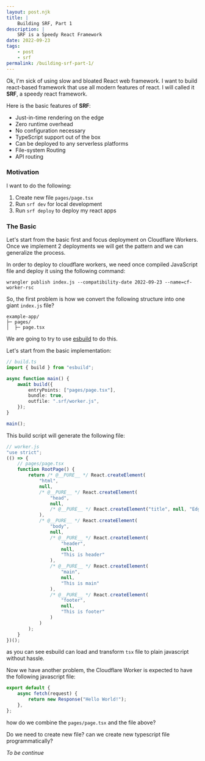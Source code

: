 ```yaml
---
layout: post.njk
title: |
    Building SRF, Part 1
description: |
    SRF is a Speedy React Framework
date: 2022-09-23
tags:
    - post
    - srf
permalink: /building-srf-part-1/
---
```


Ok, I'm sick of using slow and bloated React web framework. I want to build
react-based framework that use all modern features of react. I will called it
**SRF**, a speedy react framework.

Here is the basic features of **SRF**:

-   Just-in-time rendering on the edge
-   Zero runtime overhead
-   No configuration necessary
-   TypeScript support out of the box
-   Can be deployed to any serverless platforms
-   File-system Routing
-   API routing

### Motivation

I want to do the following:

1. Create new file `pages/page.tsx`
2. Run `srf dev` for local development
3. Run `srf deploy` to deploy my react apps

### The Basic

Let's start from the basic first and focus deployment on Cloudflare Workers.
Once we implement 2 deployments we will get the pattern and we can generalize
the process.

In order to deploy to cloudflare workers, we need once compiled JavaScript file
and deploy it using the following command:

```shell
wrangler publish index.js --compatibility-date 2022-09-23 --name=cf-worker-rsc
```

So, the first problem is how we convert the following structure into one giant
`index.js` file?

```shell
example-app/
├─ pages/
│  ├─ page.tsx
```

We are going to try to use
[esbuild](https://esbuild.github.io/getting-started/#your-first-bundle) to do
this.

Let's start from the basic implementation:

```typescript
// build.ts
import { build } from "esbuild";

async function main() {
    await build({
        entryPoints: ["pages/page.tsx"],
        bundle: true,
        outfile: ".srf/worker.js",
    });
}

main();
```

This build script will generate the following file:

```js
// worker.js
"use strict";
(() => {
    // pages/page.tsx
    function RootPage() {
        return /* @__PURE__ */ React.createElement(
            "html",
            null,
            /* @__PURE__ */ React.createElement(
                "head",
                null,
                /* @__PURE__ */ React.createElement("title", null, "Edger POC")
            ),
            /* @__PURE__ */ React.createElement(
                "body",
                null,
                /* @__PURE__ */ React.createElement(
                    "header",
                    null,
                    "This is header"
                ),
                /* @__PURE__ */ React.createElement(
                    "main",
                    null,
                    "This is main"
                ),
                /* @__PURE__ */ React.createElement(
                    "footer",
                    null,
                    "This is footer"
                )
            )
        );
    }
})();
```

as you can see esbuild can load and transform `tsx` file to plain javascript
without hassle.

Now we have another problem, the Cloudflare Worker is expected to have the
following javascript file:

```js
export default {
    async fetch(request) {
        return new Response("Hello World!");
    },
};
```

how do we combine the `pages/page.tsx` and the file above?

Do we need to create new file? can we create new typescript file
programmatically?

_To be continue_
